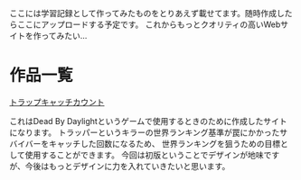 ここには学習記録として作ってみたものをとりあえず載せてます。随時作成したらここにアップロードする予定です。
これからもっとクオリティの高いWebサイトを作ってみたい…

# 作品一覧
[トラップキャッチカウント](https://ri-log.github.io/portfolio/TrapCatch_v0/index.html)

これはDead By Daylightというゲームで使用するときのために作成したサイトになります。
トラッパーというキラーの世界ランキング基準が罠にかかったサバイバーをキャッチした回数になるため、
世界ランキングを狙うための目標として使用することができます。
今回は初版ということでデザインが地味ですが、今後はもっとデザインに力を入れていきたいと思います。
